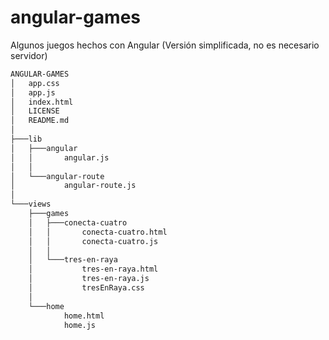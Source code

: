 # angular-games
Algunos juegos hechos con Angular (Versión simplificada, no es necesario servidor)

```bash
ANGULAR-GAMES
│   app.css
│   app.js
│   index.html
│   LICENSE
│   README.md
│
├───lib
│   ├───angular
│   │       angular.js
│   │
│   └───angular-route
│           angular-route.js
│
└───views
    ├───games
    │   ├───conecta-cuatro
    │   │       conecta-cuatro.html
    │   │       conecta-cuatro.js
    │   │
    │   └───tres-en-raya
    │           tres-en-raya.html
    │           tres-en-raya.js
    │           tresEnRaya.css
    │
    └───home
            home.html
            home.js
```
